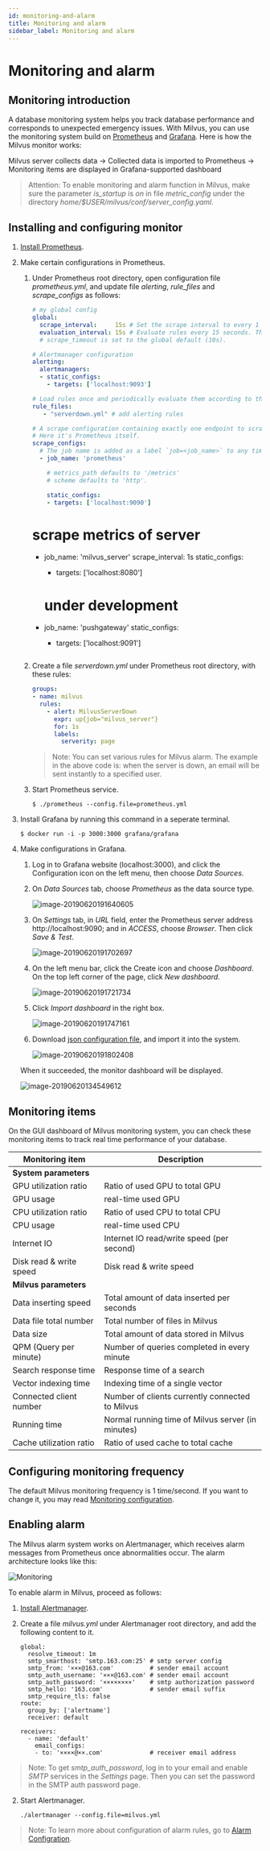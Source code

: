```yaml
---
id: monitoring-and-alarm
title: Monitoring and alarm
sidebar_label: Monitoring and alarm
---
```


# Monitoring and alarm

## Monitoring introduction
A database monitoring system helps you track database performance and corresponds to unexpected emergency issues. With Milvus, you can use the monitoring system build on [Prometheus](https://prometheus.io/) and [Grafana](https://grafana.com/). Here is how the Milvus monitor works:

Milvus server collects data -> Collected data is imported to Prometheus -> Monitoring items are displayed in Grafana-supported dashboard

> Attention: To enable monitoring and alarm function in Milvus, make sure the parameter *is_startup* is *on* in file *metric_config* under the directory *home/$USER/milvus/conf/server_config.yaml*.


## Installing and configuring monitor

1. [Install Prometheus](https://prometheus.io/download/#prometheus).

2. Make certain configurations in Prometheus.

   1) Under Prometheus root directory, open configuration file *prometheus.yml*, and update file *alerting*, *rule_files* and *scrape_configs* as follows:
   
      ```yaml
      # my global config
      global:
        scrape_interval:     15s # Set the scrape interval to every 1 seconds. Default is every 1 minute.
        evaluation_interval: 15s # Evaluate rules every 15 seconds. The default is every 1 minute.
        # scrape_timeout is set to the global default (10s).

      # Alertmanager configuration
      alerting:
        alertmanagers:
        - static_configs:
          - targets: ['localhost:9093']

      # Load rules once and periodically evaluate them according to the global 'evaluation_interval'.
      rule_files:
         - "serverdown.yml" # add alerting rules

      # A scrape configuration containing exactly one endpoint to scrape:
      # Here it's Prometheus itself.
      scrape_configs:
        # The job name is added as a label `job=<job_name>` to any timeseries scraped from this config.
        - job_name: 'prometheus'

          # metrics_path defaults to '/metrics'
          # scheme defaults to 'http'.

          static_configs:
          - targets: ['localhost:9090']
      ```

  	   # scrape metrics of server
        - job_name: 'milvus_server'
          scrape_interval: 1s
          static_configs:
          - targets: ['localhost:8080']

  	      # under development
        - job_name: 'pushgateway'
          static_configs:
          - targets: ['localhost:9091']
      ```

   2) Create a file *serverdown.yml* under Prometheus root directory, with these rules: 

      ```yaml
      groups:
      - name: milvus
        rules:
          - alert: MilvusServerDown
            expr: up{job="milvus_server"}
            for: 1s
            labels:
              serverity: page
      ```
      > Note: You can set various rules for Milvus alarm. The example in the above code is: when the server is down, an email will be sent instantly to a specified user. 

   3) Start Prometheus service.
      ```
      $ ./prometheus --config.file=prometheus.yml
      ```

3. Install Grafana by running this command in a seperate terminal.
   
      ```
      $ docker run -i -p 3000:3000 grafana/grafana
      ```
4. Make configurations in Grafana.

   1) Log in to Grafana website (localhost:3000), and click the Configuration icon on the left menu, then choose *Data Sources*.

   2) On *Data Sources* tab, choose *Prometheus* as the data source type.
   
      ![image-20190620191640605](assets/datasource.png)
   
   3) On *Settings* tab, in *URL* field, enter the Prometheus server address http://localhost:9090; and in *ACCESS*, choose *Browser*. Then click *Save & Test*.
   
      ![image-20190620191702697](assets/settings.png)
   
   4) On the left menu bar, click the Create icon and choose *Dashboard*. On the top left corner of the page, click *New dashboard*.

      ![image-20190620191721734](assets/newdashboard.png)
   
   5) Click *Import dashboard* in the right box.
   
      ![image-20190620191747161](assets/importdashboard.png)
   
   6) Download [json configuration file](assets/dashboard.json), and import it into the system.
   
      ![image-20190620191802408](assets/importjson.png)

   When it succeeded, the monitor dashboard will be displayed.
   
   ![image-20190620134549612](assets/prometheus.png)


## Monitoring items
On the GUI dashboard of Milvus monitoring system, you can check these monitoring items to track real time performance of your database.


|    Monitoring item       |      Description                       |
|----------------|----------------------------------|
| **System parameters**    |                                  |
| GPU utilization ratio      |    Ratio of used GPU to total GPU             |
| GPU usage      |    real-time used GPU                  |
| CPU utilization ratio       |     Ratio of used CPU to total CPU                   |
| CPU usage      |     real-time used CPU                    |
| Internet IO          |    Internet IO read/write speed (per second)          |
| Disk read & write speed     |    Disk read & write speed                   |
| **Milvus parameters**  |                                  |
| Data inserting speed     |         Total amount of data inserted per seconds     |
| Data file total number     |       Total number of files in Milvus      |
| Data size       | Total amount of data stored in Milvus                 |
| QPM (Query per minute)    |  Number of queries completed in every minute          |
| Search response time     |      Response time of a search               |
| Vector indexing time  |    Indexing time of a single vector         |
| Connected client number          |  Number of clients currently connected to Milvus  |
| Running time        |   Normal running time of Milvus server (in minutes)    |
| Cache utilization ratio  |    Ratio of used cache to total cache                   |

## Configuring monitoring frequency
The default Milvus monitoring frequency is 1 time/second. If you want to change it, you may read [Monitoring configuration](https://prometheus.io/docs/prometheus/latest/configuration/configuration/).


## Enabling alarm
The Milvus alarm system works on Alertmanager, which receives alarm messages from Prometheus once abnormalities occur. The alarm architecture looks like this: 

![Monitoring](assets/Monitoring.png)

To enable alarm in Milvus, proceed as follows:

   1) [Install Alertmanager](https://prometheus.io/download/#alertmanager).

   2) Create a file *milvus.yml* under Alertmanager root directory, and add the following content to it.

      ```
      global:
        resolve_timeout: 1m
        smtp_smarthost: 'smtp.163.com:25' # smtp server config
        smtp_from: '×××@163.com'          # sender email account
        smtp_auth_username: '×××@163.com' # sender email account
        smtp_auth_password: '××××××××'    # smtp authorization password
        smtp_hello: '163.com'             # sender email suffix
        smtp_require_tls: false
      route:
        group_by: ['alertname']
        receiver: default
    
      receivers:
        - name: 'default'
          email_configs:
          - to: '××××@××.com'             # receiver email address
      ```
   > Note: To get *smtp_auth_password*, log in to your email and enable *SMTP* services in the *Settings* page. Then you can set the password in the SMTP auth password page.

   2) Start Alertmanager.

      ```
      ./alertmanager --config.file=milvus.yml
      ```
> Note: To learn more about configuration of alarm rules, go to [Alarm Configration](https://prometheus.io/docs/alerting/configuration/#configuration-file).

